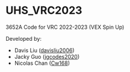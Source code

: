 # UHS_VRC2023
3652A Code for VRC 2022-2023 (VEX Spin Up)

Developed by:
- Davis Liu ([davisliu2006](https://github.com/davisliu2006))
- Jacky Guo ([jgcodes2020](https://github.com/jgcodes2020))
- Nicolas Chan ([Cw168](https://github.com/Cw168))
